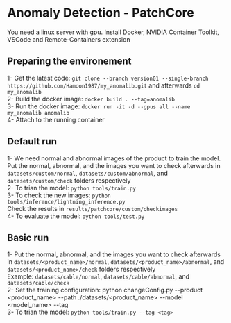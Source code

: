 # Anomaly Detection - PatchCore

You need a linux server with gpu. Install Docker, NVIDIA Container Toolkit, VSCode and Remote-Containers extension  
  
## Preparing the environement  
1- Get the latest code: ```git clone --branch version01 --single-branch https://github.com/Hamoon1987/my_anomalib.git``` and afterwards ```cd my_anomalib```    
2- Build the docker image: ```docker build . --tag=anomalib```  
3- Run the docker image: ```docker run -it -d --gpus all --name my_anomalib anomalib```  
4- Attach to the running container  
  
## Default run
1- We need normal and abnormal images of the product to train the model. Put the normal, abnormal, and the images you want to check afterwards in ```datasets/custom/normal```, ```datasets/custom/abnormal```, and ```datasets/custom/check``` folders respectively    
2- To trian the model: ```python tools/train.py```  
3- To check the new images: ```python tools/inference/lightning_inference.py```  
Check the results in ```results/patchcore/custom/checkimages```  
4- To evaluate the model: ```python tools/test.py```  
## Basic run
1- Put the normal, abnormal, and the images you want to check afterwards in ```datasets/<product_name>/normal```, ```datasets/<product_name>/abnormal```, and ```datasets/<product_name>/check``` folders respectively   
Example: ```datasets/cable/normal```, ```datasets/cable/abnormal```, and ```datasets/cable/check```  
2- Set the training configuration: python changeConfig.py --product <product_name> --path ./datasets/<product_name> --model <model_name>  --tag <tag>  
3- To trian the model: ```python tools/train.py --tag <tag>```


